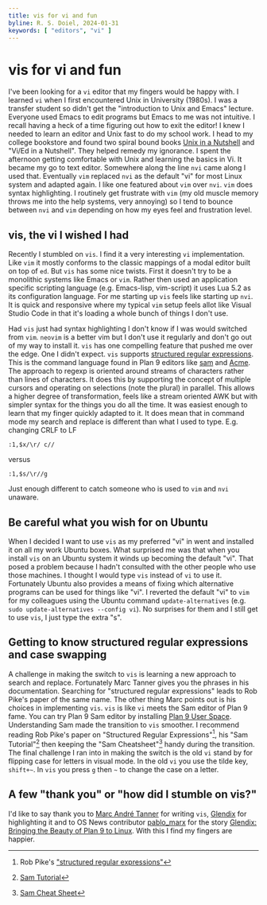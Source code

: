 ```yaml
---
title: vis for vi and fun
byline: R. S. Doiel, 2024-01-31
keywords: [ "editors", "vi" ]
---
```


# vis for vi and fun

I've been looking for a `vi` editor that my fingers would be happy with. I learned `vi` when I first encountered Unix in University (1980s). I was a transfer student so didn't get the "introduction to Unix and Emacs" lecture. Everyone used Emacs to edit programs but Emacs to me was not intuitive. I recall having a heck of a time figuring out how to exit the editor! I knew I needed to learn an editor and Unix fast to do my school work. I head to my college bookstore and found two spiral bound books [Unix in a Nutshell](https://openlibrary.org/works/OL8724416W?edition=key%3A/books/OL24392296M) and "Vi/Ed in a Nutshell". They helped remedy my ignorance. I spent the afternoon getting comfortable with Unix and learning the basics in Vi. It became my go to text editor. Somewhere along the line `nvi` came along I used that. Eventually `vim` replaced `nvi` as the default "vi" for most Linux system and adapted again.  I like one featured about `vim` over `nvi`. `vim` does syntax highlighting. I routinely get frustrate with `vim` (my old muscle memory throws me into the help systems, very annoying) so I tend to bounce between `nvi` and `vim` depending on how my eyes feel and frustration level. 

## vis, the vi I wished I had

Recently I stumbled on `vis`. I find it a  very interesting `vi` implementation. Like `vim` it mostly conforms to the classic mappings of a modal editor built on top of `ed`. But `vis` has some nice twists. First it doesn't try to be a monolithic systems like Emacs or `vim`. Rather then used an application specific scripting language (e.g. Emacs-lisp, vim-script) it uses Lua 5.2 as its configuration language. For me starting up `vis` feels like starting up `nvi`. It is quick and responsive where my typical `vim` setup feels allot like Visual Studio Code in that it's loading a whole bunch of things I don't use. 

Had `vis` just had syntax highlighting I don't know if I was would switched from `vim`. `neovim` is a better vim but I don't use it regularly and don't go out of my way to install it.  `vis` has one compelling feature that pushed me over the edge. One I didn't expect. `vis` supports [structured regular expressions](http://doc.cat-v.org/bell_labs/structural_regexps/se.pdf "PDF paper explain structured regular expression by Rob Pike"). This is the command language found in Plan 9 editors like [sam](http://sam.cat-v.org/) and [Acme](http://acme.cat-v.org/). The approach to regexp is oriented around streams of characters rather than lines of characters. It does this by supporting the concept of multiple cursors and operating on selections (note the plural) in parallel. This allows a higher degree of transformation, feels like a stream oriented AWK but with simpler syntax for the things you do all the time. It was easiest enough to learn that my finger quickly adapted to it. It does mean that in command mode my search and replace is different than what I used to type. E.g. changing CRLF to LF

```
:1,$x/\r/ c//
```

versus

```
:1,$s/\r//g
```

Just enough different to catch someone who is used to `vim` and `nvi` unaware.

## Be careful what you wish for on Ubuntu

When I decided I want to use `vis` as my preferred "vi" in went and installed it on all my work Ubuntu boxes. What surprised me was that when you install `vis` on an Ubuntu system it winds up becoming the default "vi". That posed a problem because I hadn't consulted with the other people who use those machines. I thought I would type `vis` instead of `vi` to use it. Fortunately Ubuntu also provides a means of fixing which alternative programs can be used for things like "vi".  I reverted the default "vi" to `vim` for my colleagues using the Ubuntu command `update-alternatives` (e.g. `sudo update-alternatives --config vi`). No surprises for them and I still get to use `vis`, I just type the extra "s". 

## Getting to know structured regular expressions and case swapping

A challenge in making the switch to `vis` is learning a new approach to search and replace. Fortunately Marc Tanner gives you the phrases in his documentation.  Searching for "structured regular expressions" leads to Rob Pike's paper of the same name. The other thing Marc points out is his choices in implementing `vis`. `vis` is like `vi` meets the Sam editor of Plan 9 fame.  You can try Plan 9 Sam editor by installing [Plan 9 User Space](https://9fans.github.io/plan9port/). Understanding Sam made the transition to `vis` smoother. I recommend reading Rob Pike's paper on "Structured Regular Expressions"[^1], his "Sam Tutorial"[^2] then keeping the "Sam Cheatsheet"[^3] handy during the transition. The final challenge I ran into in making the switch is the old `vi` stand by for flipping case for letters in visual mode.  In the old `vi` you use the tilde key, `shift+~`. In `vis` you press `g` then `~` to change the case on a letter.  

[^1]: Rob Pike's ["structured regular expressions"](http://doc.cat-v.org/bell_labs/structural_regexps/se.pdf "PDF document")
[^2]: [Sam Tutorial](http://doc.cat-v.org/bell_labs/sam_lang_tutorial/sam_tut.pdf "PDF document")
[^3]: [Sam Cheat Sheet](http://sam.cat-v.org/cheatsheet/ "html document containing an image")


## A few "thank you" or "how did I stumble on vis?"

I'd like to say thank you to [Marc André Tanner](https://github.com/martanne) for writing `vis`, [Glendix](https://www.glendix.org/) for highlighting it and to OS News contributor [pablo_marx](https://www.osnews.com/submissions/?user=pablo_marx) for the story [Glendix: Bringing the Beauty of Plan 9 to Linux](https://www.osnews.com/story/20588/glendix-bringing-the-beauty-of-plan-9-to-linux/). With this I find my fingers are happier.
